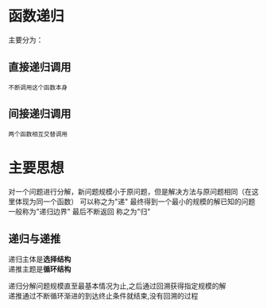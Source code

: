 
# 函数递归

主要分为：

## 直接递归调用

    不断调用这个函数本身

## 间接递归调用

    两个函数相互交替调用

# 主要思想

对一个问题进行分解，新问题规模小于原问题，但是解决方法与原问题相同（在这里体现为同一个函数）
可以称之为"递"
最终得到一个最小的规模的解已知的问题
一般称为"递归边界"
最后不断返回
称之为"归"  

## 递归与递推

递归主体是**选择结构**  
递推主题是**循环结构**  

递归分解问题规模直至最基本情况为止,之后通过回溯获得指定规模的解  
递推通过不断循环渐进的到达终止条件就结束,没有回溯的过程  
